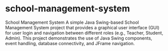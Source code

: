 # school-management-system
School Management System A simple Java Swing-based School Management System project that provides a graphical user interface (GUI) for user login and navigation between different roles (e.g., Teacher, Student, Admin). This project demonstrates the use of Java Swing components, event handling, database connectivity, and JFrame navigation.
